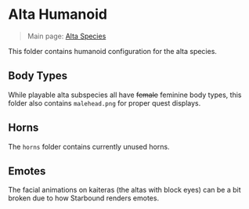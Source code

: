 # Alta Humanoid

> Main page: [Alta Species](https://github.com/Ceterai/Enternia/wiki/Alta)

This folder contains humanoid configuration for the alta species.

## Body Types

While playable alta subspecies all have ~~female~~ feminine body types, this folder also contains `malehead.png` for proper quest displays.

## Horns

The `horns` folder contains currently unused horns.

## Emotes

The facial animations on kaiteras (the altas with block eyes) can be a bit broken due to how Starbound renders emotes.
